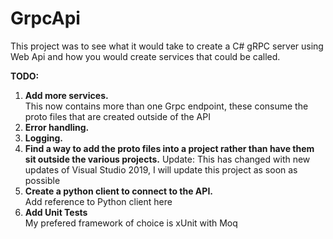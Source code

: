 # GrpcApi

This project was to see what it would take to create a C# gRPC server using Web Api and how you would create services that could be called.

**TODO:**

1. **Add more services.**\
     This now contains more than one Grpc endpoint, these consume the proto files that are created outside of the API
3. **Error handling.** 
4. **Logging.** 
5. **Find a way to add the proto files into a project rather than have them sit outside the various projects.** 
      Update: This has changed with new updates of Visual Studio 2019, I will update this project as soon as possible
7. **Create a python client to connect to the API.**\
      Add reference to Python client here
7. **Add Unit Tests**\
      My prefered framework of choice is xUnit with Moq
